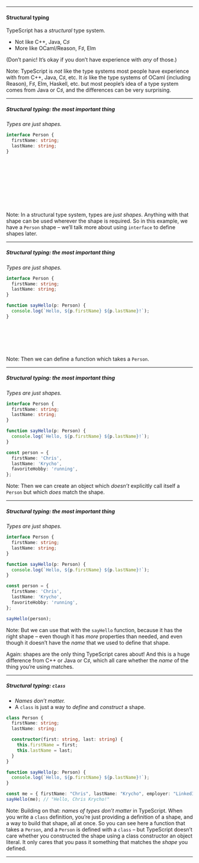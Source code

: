 ----

#### Structural typing

TypeScript has a *structural* type system.

- Not like C++, Java, C♯
- More like OCaml/Reason, F♯, Elm

(Don’t panic! It’s okay if you don’t have experience with *any* of those.)

Note: TypeScript is *not* like the type systems most people have experience with from C++, Java, C♯, etc. It *is* like the type systems of OCaml (including Reason), F♯, Elm, Haskell, etc. but most people’s idea of a type system comes from Java or C♯, and the differences can be very surprising.

---- 

##### Structural typing: the most important thing

*Types are just shapes.*

```ts
interface Person {
  firstName: string;
  lastName: string;
}












```

Note: In a structural type system, types are *just shapes*. Anything with that shape can be used wherever the shape is required. So in this example, we have a `Person` shape – we’ll talk more about using `interface` to define shapes later.

---- 

##### Structural typing: the most important thing

*Types are just shapes.*

```ts
interface Person {
  firstName: string;
  lastName: string;
}

function sayHello(p: Person) {
  console.log(`Hello, ${p.firstName} ${p.lastName}!`);
}








```

Note: Then we can define a function which takes a `Person`.

---- 

##### Structural typing: the most important thing

*Types are just shapes.*

```ts
interface Person {
  firstName: string;
  lastName: string;
}

function sayHello(p: Person) {
  console.log(`Hello, ${p.firstName} ${p.lastName}!`);
}

const person = {
  firstName: 'Chris',
  lastName: 'Krycho',
  favoriteHobby: 'running',
};


```

Note: Then we can create an object which *doesn’t* explicitly call itself a `Person` but which *does* match the shape.

---- 

##### Structural typing: the most important thing

*Types are just shapes.*

```ts
interface Person {
  firstName: string;
  lastName: string;
}

function sayHello(p: Person) {
  console.log(`Hello, ${p.firstName} ${p.lastName}!`);
}

const person = {
  firstName: 'Chris',
  lastName: 'Krycho',
  favoriteHobby: 'running',
};

sayHello(person);
```

Note: But we can use that with the `sayHello` function, because it has the right shape – even though it has *more* properties than needed, and even though it doesn’t have the *name* that we used to define that shape.

Again: shapes are the only thing TypeScript cares about! And this is a huge difference from C++ or Java or C♯, which all care whether the *name* of the thing you’re using matches.

---- 

##### Structural typing: `class`

- *Names don’t matter.*
- A `class` is just a way to *define* and *construct* a shape.

```ts
class Person {
  firstName: string;
  lastName: string;

  constructor(first: string, last: string) {
    this.firstName = first;
    this.lastName = last;
  }
}

function sayHello(p: Person) {
  console.log(`Hello, ${p.firstName} ${p.lastName}!`);
}

const me = { firstName: "Chris", lastName: "Krycho", employer: "LinkedIn" };
sayHello(me); // "Hello, Chris Krycho!"
```

Note: Building on that: *names of types don’t matter* in TypeScript. When you write a `class` definition, you’re just providing a definition of a shape, and a way to build that shape, all at once. So you can see here a function that takes a `Person`, and a `Person` is defined with a `class` – but TypeScript doesn’t care whether you constructed the shape using a class constructor an object literal. It only cares that you pass it something that matches the *shape* you defined.

---- 

